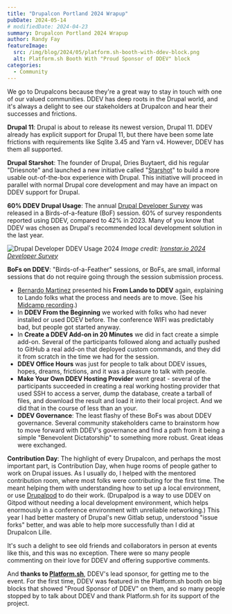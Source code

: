 ```yaml
---
title: "Drupalcon Portland 2024 Wrapup"
pubDate: 2024-05-14
# modifiedDate: 2024-04-23
summary: Drupalcon Portland 2024 Wrapup
author: Randy Fay
featureImage:
  src: /img/blog/2024/05/platform.sh-booth-with-ddev-block.png
  alt: Platform.sh Booth With "Proud Sponsor of DDEV" block
categories:
  - Community
---
```


We go to Drupalcons because they're a great way to stay in touch with one of our valued communities. DDEV has deep roots in the Drupal world, and it's always a delight to see our stakeholders at Drupalcon and hear their successes and frictions.

**Drupal 11**: Drupal is about to release its newest version, Drupal 11. DDEV already has explicit support for Drupal 11, but there have been some late frictions with requirements like Sqlite 3.45 and Yarn v4. However, DDEV has them all supported.

**Drupal Starshot**: The founder of Drupal, Dries Buytaert, did his regular "Driesnote" and launched a new initiative called "[Starshot](https://www.drupal.org/starshot)" to build a more usable out-of-the-box experience with Drupal. This initiative will proceed in parallel with normal Drupal core development and may have an impact on DDEV support for Drupal.

**60% DDEV Drupal Usage**: The annual [Drupal Developer Survey](https://www.ironstar.io/devsurvey24/) was released in a Birds-of-a-feature (BoF) session. 60% of survey respondents reported using DDEV, compared to 42% in 2023. Many of you know that DDEV was chosen as Drupal's recommended local development solution in the last year.

![Drupal Developer DDEV Usage 2024](/img/blog/2024/05/local-environment-tools.png "Drupal Developer DDEV Usage 2024")
*Image credit: [Ironstar.io 2024 Developer Survey](https://www.ironstar.io/devsurvey24/)*


**BoFs on DDEV**: "Birds-of-a-Feather" sessions, or BoFs, are small, informal sessions that do not require going through the session submission process.
  * [Bernardo Martinez](https://github.com/bmartinez287) presented his **From Lando to DDEV** again, explaining to Lando folks what the process and needs are to move. (See his [Midcamp recording](https://www.midcamp.org/2024/topic-proposal/lando-ddev-side-side-migration).)
  * In **DDEV From the Beginning** we worked with folks who had never installed or used DDEV before. The conference WIFI was predictably bad, but people got started anyway.
  * In **Create a DDEV Add-on in 20 Minutes** we did in fact create a simple add-on. Several of the participants followed along and actually pushed to GitHub a real add-on that deployed custom commands, and they did it from scratch in the time we had for the session.
  * **DDEV Office Hours** was just for people to talk about DDEV issues, hopes, dreams, frictions, and it was a pleasure to talk with people.
  * **Make Your Own DDEV Hosting Provider** went great - several of the participants succeeded in creating a real working hosting provider that used SSH to access a server, dump the database, create a tarball of files, and download the result and load it into their local project. And we did that in the course of less than an your.
  * **DDEV Governance**: The least flashy of these BoFs was about DDEV governance. Several community stakeholders came to brainstorm how to move forward with DDEV's governance and find a path from it being a simple "Benevolent Dictatorship" to something more robust. Great ideas were exchanged.

**Contribution Day**: The highlight of every Drupalcon, and perhaps the most important part, is Contribution Day, when huge rooms of people gather to work on Drupal issues. As I usually do, I helped with the mentored contribution room, where most folks were contributing for the first time. The meant helping them with understanding how to set up a local environment, or use [Drupalpod](https://www.drupal.org/project/drupalpod) to do their work. (Drupalpod is a way to use DDEV on Gitpod without needing a local development environment, which helps enormously in a conference environment with unreliable networking.) This year I had better mastery of Drupal's new Gitlab setup, understood "issue forks" better, and was able to help more successfully than I did at Drupalcon Lille.

It's such a delight to see old friends and collaborators in person at events like this, and this was no exception. There were so many people commenting on their love for DDEV and offering supportive comments.

And **thanks to [Platform.sh](https://platform.sh)**, DDEV's lead sponsor, for getting me to the event. For the first time, DDEV was featured in the Platform.sh booth on big blocks that showed "Proud Sponsor of DDEV" on them, and so many people stopped by to talk about DDEV and thank Platform.sh for its support of the project.

